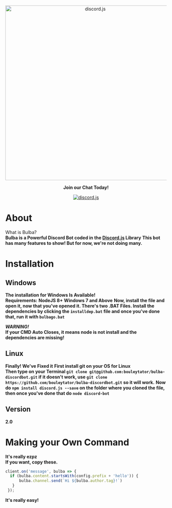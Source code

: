 <div align="center">
  <br />
  <p>
    <a href="https://discord.gg/wsPz5rq"><img src="http://orig02.deviantart.net/a46c/f/2015/008/a/2/bulbasaur_banner_by_sakuraalexia-d8d2uht.png" width="546" alt="discord.js" /></a>
    </p>
  <p>
  <b>Join our Chat Today!</b>
  </p>
<p>
<a href="https://discord.gg/wsPz5rq"><img src="http://i.imgur.com/Nz5u2f2.jpg" alt="discord.js" /></a>
  </p>
</div>

# About

What is Bulba?  
**Bulba is a Powerful Discord Bot coded in the [Discord.js](https://discord.js.org) Library** 
**This bot has many features to show! But for now, we're not doing many.**  


# Installation

## Windows
**The installation for Windows Is Available!**  
**Requirements:** 
**NodeJS 8+** 
**Windows 7 and Above** 
**Now, install the file and open it, now that you've opened it. There's two .BAT Files. Install the dependencies by clicking the `installdep.bat` file and once you've done that, run it with `bulbago.bat`** 

***WARNING!***  
**If your CMD Auto Closes, it means node is not install and the dependencies are missing!**

## Linux
**Finally! We've Fixed it** 
**First install git on your OS for Linux**  
**Then type on your Terminal `git clone git@github.com:bouleytator/bulba-discordbot.git` if it doesn't work, use `git clone https://github.com/bouleytator/bulba-discordbot.git` so it will work.** 
**Now do `npm install discord.js --save` on the folder where you cloned the file, then once you've done that do `node discord-bot`**


## Version
**2.0**


# Making your Own Command

**It's really ezpz**  
**If you want, copy these.**  
```js 
client.on('message', bulba => {
  if (bulba.content.startsWith(config.prefix + 'hello')) {
      bulba.channel.send(`Hi ${bulba.author.tag}!`)
   }
 });
``` 

**It's really easy!**
